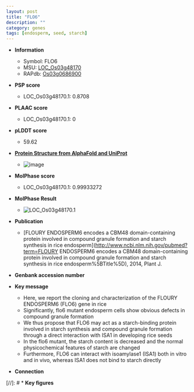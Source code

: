 ```yaml
---
layout: post
title: "FLO6"
description: ""
category: genes
tags: [endosperm, seed, starch]
---
```


* **Information**  
    + Symbol: FLO6  
    + MSU: [LOC_Os03g48170](http://rice.plantbiology.msu.edu/cgi-bin/ORF_infopage.cgi?orf=LOC_Os03g48170)  
    + RAPdb: [Os03g0686900](http://rapdb.dna.affrc.go.jp/viewer/gbrowse_details/irgsp1?name=Os03g0686900)  

* **PSP score**  
    + LOC_Os03g48170.1: 0.8708 

* **PLAAC score**  
    + LOC_Os03g48170.1: 0 

* **pLDDT score**
    + 59.62

* **[Protein Structure from AlphaFold and UniProt](https://www.uniprot.org/uniprotkb/Q10F03/entry#structure)**
    + ![image](https://ricepsp.github.io/images/Q1/AF-Q10F03-F1.png)

* **MolPhase score**
    + LOC_Os03g48170.1: 0.99933272

* **MolPhase Result**
    + ![LOC_Os03g48170.1](https://304243504.github.io/Pictures/LOC_Os03g/LOC_Os03g48170.1.png)

* **Publication**  
    + [FLOURY ENDOSPERM6 encodes a CBM48 domain-containing protein involved in compound granule formation and starch synthesis in rice endosperm](http://www.ncbi.nlm.nih.gov/pubmed?term=FLOURY ENDOSPERM6 encodes a CBM48 domain-containing protein involved in compound granule formation and starch synthesis in rice endosperm%5BTitle%5D), 2014, Plant J.

* **Genbank accession number**  

* **Key message**  
    + Here, we report the cloning and characterization of the FLOURY ENDOSPERM6 (FLO6) gene in rice
    + Significantly, flo6 mutant endosperm cells show obvious defects in compound granule formation
    + We thus propose that FLO6 may act as a starch-binding protein involved in starch synthesis and compound granule formation through a direct interaction with ISA1 in developing rice seeds
    + In the flo6 mutant, the starch content is decreased and the normal physicochemical features of starch are changed
    + Furthermore, FLO6 can interact with isoamylase1 (ISA1) both in vitro and in vivo, whereas ISA1 does not bind to starch directly

* **Connection**  

[//]: # * **Key figures**  



